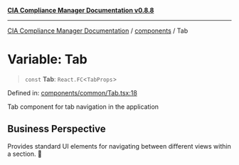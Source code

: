 [**CIA Compliance Manager Documentation v0.8.8**](../../README.md)

***

[CIA Compliance Manager Documentation](../../modules.md) / [components](../README.md) / Tab

# Variable: Tab

> `const` **Tab**: `React.FC`\<`TabProps`\>

Defined in: [components/common/Tab.tsx:18](https://github.com/Hack23/cia-compliance-manager/blob/283c1f3ddf6c7084b20c21176cda3bc5166ffcb9/src/components/common/Tab.tsx#L18)

Tab component for tab navigation in the application

## Business Perspective
Provides standard UI elements for navigating between different views within a section. 📑

